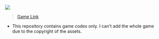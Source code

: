 ![](https://img.itch.zone/aW1nLzU3MjI5ODUuanBn/original/7hMGkE.jpg)
 
 > [Game Link](https://aeyzc.itch.io/stucode "Game Link")
 
 - This repository contains game codes only. I can't add the whole game due to the copyright of the assets.



